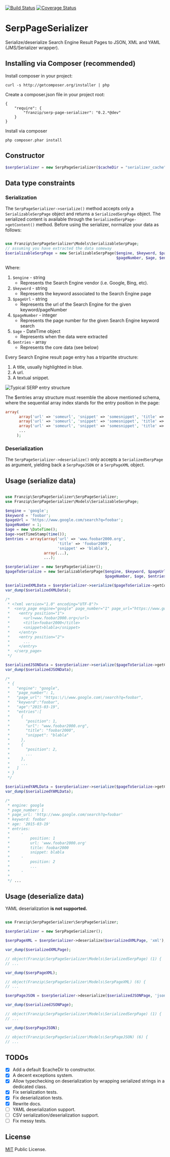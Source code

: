 [![Build Status](https://travis-ci.org/franzip/serp-page-serializer.svg?branch=master)](https://travis-ci.org/franzip/serp-page-serializer)
[![Coverage Status](https://coveralls.io/repos/franzip/serp-page-serializer/badge.svg)](https://coveralls.io/r/franzip/serp-page-serializer)

# SerpPageSerializer
Serialize/deserialize Search Engine Result Pages to JSON, XML and YAML (JMS/Serializer wrapper).

## Installing via Composer (recommended)

Install composer in your project:
```
curl -s http://getcomposer.org/installer | php
```

Create a composer.json file in your project root:
```
{
    "require": {
        "franzip/serp-page-serializer": "0.2.*@dev"
    }
}
```

Install via composer
```
php composer.phar install
```

## Constructor
```php
$serpSerializer = new SerpPageSerializer($cacheDir = "serializer_cache");
```

## Data type constraints

### Serialization
The ```SerpPageSerializer->serialize()``` method accepts only a ```SerializableSerpPage```
object and returns a ```SerializedSerpPage``` object.
The serialized content is available through the ```SerializedSerpPage->getContent()```
method.
Before using the serializer, normalize your data as follows:
```php

use Franzip\SerpPageSerializer\Models\SerializableSerpPage;
// assuming you have extracted the data someway
$serializableSerpPage = new SerializableSerpPage($engine, $keyword, $pageUrl,
                                                 $pageNumber, $age, $entries);
```
Where:

1. `$engine` - string
    - Represents the Search Engine vendor (i.e. Google, Bing, etc).
2. `$keyword` - string
    - Represents the keyword associated to the Search Engine page
3. `$pageUrl` - string
    - Represents the url of the Search Engine for the given keyword/pageNumber
4. `$pageNumber` - integer
    - Represents the page number for the given Search Engine keyword search
5. `$age` - DateTime object
    - Represents when the data were extracted
6. `$entries` - array
    - Represents the core data (see below)

Every Search Engine result page entry has a tripartite structure:

1. A title, usually highlighted in blue.
2. A url.
3. A textual snippet.

![Typical SERP entry structure](./serp-structure.png?raw=true "Typical SERP entry structure")

The $entries array structure must resemble the above mentioned schema, where
the sequential array index stands for the entry position in the page:

```php
array(
      array('url' => 'someurl', 'snippet' => 'somesnippet', 'title' => 'sometitle'),
      array('url' => 'someurl', 'snippet' => 'somesnippet', 'title' => 'sometitle'),
      array('url' => 'someurl', 'snippet' => 'somesnippet', 'title' => 'sometitle'),
      ...
     );
```
### Deserialization

The ```SerpPageSerializer->deserialize()``` only accepts a ```SerializedSerpPage```
as argument, yielding back a ```SerpPageJSON``` or a ```SerpPageXML``` object.

## Usage (serialize data)

```php

use Franzip\SerpPageSerializer\SerpPageSerializer;
use Franzip\SerpPageSerializer\Models\SerializableSerpPage;

$engine = 'google';
$keyword = 'foobar';
$pageUrl = 'https://www.google.com/search?q=foobar';
$pageNumber = 1;
$age = new \DateTime();
$age->setTimeStamp(time());
$entries = array(array('url' => 'www.foobar2000.org',
                       'title' => 'foobar2000',
                       'snippet' => 'blabla'),
                 array(...),
                 ...);

$serpSerializer = new SerpPageSerializer();
$pageToSerialize = new SerializableSerpPage($engine, $keyword, $pageUrl,
                                            $pageNumber, $age, $entries);

$serializedXMLData = $serpSerializer->serialize($pageToSerialize->getContent(), 'xml');
var_dump($serializedXMLData);

/*
 * <?xml version="1.0" encoding="UTF-8"?>
 *  <serp_page engine="google" page_number="1" page_url="https://www.google.com/search?q=foobar" keyword="foobar" age="2015-03-19">
 *    <entry position="1">
 *      <url>www.foobar2000.org</url>
 *      <title>foobar2000</title>
 *      <snippet>blabla</snippet>
 *    </entry>
 *    <entry position="2">
 *      ...
 *    </entry>
 *  </serp_page>
 */

$serializedJSONData = $serpSerializer->serialize($pageToSerialize->getContent(), 'json');
var_dump($serializedJSONData);

/*
 * {
 *   "engine": "google",
 *   "page_number": 1,
 *   "page_url": "https:\/\/www.google.com\/search?q=foobar",
 *   "keyword":"foobar",
 *   "age":"2015-03-19",
 *   "entries":[
 *     {
 *       "position": 1,
 *       "url": "www.foobar2000.org",
 *       "title": "foobar2000",
 *       "snippet": "blabla"
 *     },
 *     {
 *       "position": 2,
 *       ...
 *     },
 *     ...
 *   ]
 * }
 */

$serializedYAMLData = $serpSerializer->serialize($pageToSerialize->getContent(), 'yml');
var_dump($serializedYAMLData);

/*
 * engine: google
 * page_number: 1
 * page_url: 'http://www.google.com/search?q=foobar'
 * keyword: foobar
 * age: '2015-03-19'
 * entries:
 *     -
 *         position: 1
 *         url: 'www.foobar2000.org'
 *         title: foobar2000
 *         snippet: blabla
 *     -
 *         position: 2
 *         ...
 *     -
 *
 */ ...
```

## Usage (deserialize data)

YAML deserialization **is not supported.**

```php

use Franzip\SerpPageSerializer\SerpPageSerializer;

$serpSerializer = new SerpPageSerializer();

$serpPageXML = $serpSerializer->deserialize($serializedXMLPage, 'xml');

var_dump($serializedXMLPage);

// object(Franzip\SerpPageSerializer\Models\SerializedSerpPage) (1) {
// ...

var_dump($serpPageXML);

// object(Franzip\SerpPageSerializer\Models\SerpPageXML) (6) {
// ...

$serpPageJSON = $serpSerializer->deserialize($serializedJSONPage, 'json');

var_dump($serializedJSONPage);

// object(Franzip\SerpPageSerializer\Models\SerializedSerpPage) (1) {
// ...

var_dump($serpPageJSON);

// object(Franzip\SerpPageSerializer\Models\SerpPageJSON) (6) {
// ...

```

## TODOs

- [x] Add a default $cacheDir to constructor.
- [x] A decent exceptions system.
- [x] Allow typechecking on deserialization by wrapping serialized strings in
 a dedicated class.
- [x] Fix serialization tests.
- [x] Fix deserialization tests.
- [x] Rewrite docs.
- [ ] YAML deserialization support.
- [ ] CSV serialization/deserialization support.
- [ ] Fix messy tests.

## License
[MIT](http://opensource.org/licenses/MIT/ "MIT") Public License.
